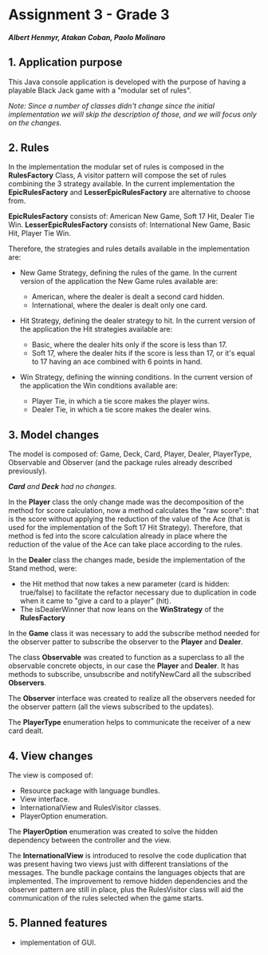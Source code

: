 # Assignment 3 - Grade 3
##### Albert Henmyr, Atakan Coban, Paolo Molinaro 

## 1. Application purpose

This Java console application is developed with the purpose of having a
playable Black Jack game with a "modular set of rules".

_Note: Since a number of classes didn't change since the initial
implementation we will skip the description of those, and we will focus only on the changes._

## 2. Rules

In the implementation the modular set of rules is composed in the **RulesFactory** Class, 
A visitor pattern will compose the set of rules combining the 3 strategy available.
In the current implementation the **EpicRulesFactory** and **LesserEpicRulesFactory** are alternative to choose from.

**EpicRulesFactory** consists of:  American New Game, Soft 17 Hit, Dealer Tie Win.
**LesserEpicRulesFactory** consists of: International New Game, Basic Hit, Player Tie Win.

Therefore, the strategies and rules details available in the implementation are:

- New Game Strategy, defining the rules of the game. 
  In the current version of the application the New Game rules available are:
    - American, where the dealer is dealt a second card hidden.
    - International, where the dealer is dealt only one card.
  
- Hit Strategy, defining the dealer strategy to hit.
  In the current version of the application the Hit strategies available are:
  - Basic, where the dealer hits only if the score is less than 17.
  - Soft 17, where the dealer hits if the score is less than 17, or it's equal to 17 having an ace combined with 6 points in hand.
  
- Win Strategy, defining the winning conditions.
  In the current version of the application the Win conditions available are:
    - Player Tie, in which a tie score makes the player wins.
    - Dealer Tie, in which a tie score makes the dealer wins.

## 3. Model changes

The model is composed of: Game, Deck, Card, Player,
 Dealer, PlayerType, Observable and Observer (and the package rules already described previously).

_**Card** and **Deck** had no changes._

In the **Player** class the only change made was the decomposition of the method for score calculation,
now a method calculates the "raw score": that is the score without applying the
reduction of the value of the Ace (that is used for the implementation of the Soft 17 Hit Strategy).
Therefore, that method is fed into the score calculation already in place where the reduction of the
value of the Ace can take place according to the rules.

In the **Dealer** class the changes made, beside the implementation of the Stand method, were:
- the Hit method that now takes a new parameter (card is hidden: true/false) to facilitate the refactor necessary due to
duplication in code when it came to "give a card to a player" (hit).
- The isDealerWinner that now leans on the **WinStrategy** of the **RulesFactory**

In the **Game** class it was necessary to add the subscribe method needed for the observer patter
to subscribe the observer to the **Player** and **Dealer**.

The class **Observable** was created to function as a superclass to all the observable concrete objects,
in our case the **Player** and **Dealer**.
It has methods to subscribe, unsubscribe and notifyNewCard all the subscribed **Observers**.

The **Observer** interface was created to realize all the observers needed for the observer pattern
(all the views subscribed to the updates).

The **PlayerType** enumeration helps to communicate the receiver of a new card dealt.

## 4. View changes

The view is composed of:
- Resource package with language bundles.
- View interface.
- InternationalView and RulesVisitor classes.
- PlayerOption enumeration.

The **PlayerOption** enumeration was created to solve the hidden dependency between the controller and the view.

The **InternationalView** is introduced to resolve the code duplication that was present having two views just with different translations of the messages.
The bundle package contains the languages objects that are implemented. The improvement to remove hidden dependencies and the observer pattern are still in place, plus the RulesVisitor class will aid the communication of the rules selected when the game starts.

## 5. Planned features
- implementation of GUI.

